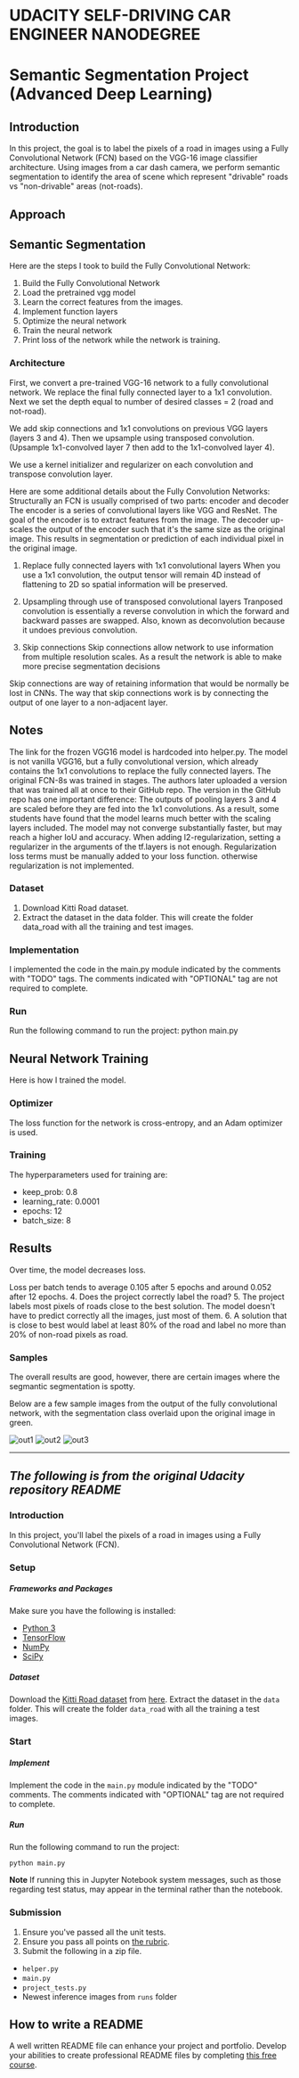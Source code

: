 # UDACITY SELF-DRIVING CAR ENGINEER NANODEGREE
# Semantic Segmentation Project (Advanced Deep Learning)



## Introduction

In this project, the goal is to label the pixels of a road in images using a Fully Convolutional Network (FCN) based on the VGG-16 image classifier architecture.  Using images from a car dash camera, we perform semantic segmentation to identify the area of scene which represent "drivable" roads vs "non-drivable" areas (not-roads).



## Approach

##  Semantic Segmentation

Here are the steps I took to build the Fully Convolutional Network:
1.  Build the Fully Convolutional Network
2.  Load the pretrained vgg model
3.  Learn the correct features from the images.
4.  Implement function layers
5.  Optimize the neural network
6.  Train the neural network
7.  Print loss of the network while the network is training.

### Architecture


First, we convert a pre-trained VGG-16 network to a fully convolutional network.
We replace the final fully connected layer to a 1x1 convolution.
Next we set the depth equal to number of desired classes = 2 (road and not-road). 

We add skip connections and 1x1 convolutions on previous VGG layers (layers 3 and 4).
Then we upsample using transposed convolution. (Upsample 1x1-convolved layer 7 then add to the 1x1-convolved layer 4). 

We use a kernel initializer and regularizer on each convolution and transpose convolution layer.


Here are some additional details about the Fully Convolution Networks:
Structurally an FCN is usually comprised of two parts:  encoder and decoder
The encoder is a series of convolutional layers like VGG and ResNet.
The goal of the encoder is to extract features from the image.
The decoder up-scales the output of the encoder such that it's the same
size as the original image.  This results in segmentation or prediction
of each individual pixel in the original image.

1.  Replace fully connected layers with 1x1 convolutional layers
When you use a 1x1 convolution, the output tensor will remain 4D instead of flattening to 2D
so spatial information will be preserved.

2.  Upsampling through use of transposed convolutional layers
Tranposed convolution is essentially a reverse convolution in which the
forward and backward passes are swapped.
Also, known as deconvolution because it undoes previous convolution.

3.  Skip connections
Skip connections allow network to use information from multiple resolution scales.
As a result the network is able to make more precise segmentation decisions

Skip connections are way of retaining information that would be normally be lost in CNNs.
The way that skip connections work is by connecting the output of one layer to
a non-adjacent layer.

## Notes
The link for the frozen VGG16 model is hardcoded into helper.py. 
The model is not vanilla VGG16, but a fully convolutional version, which already contains the 1x1 convolutions to replace the fully connected layers. 
The original FCN-8s was trained in stages. The authors later uploaded a version that was trained all at once to their GitHub repo. The version in the GitHub repo has one important difference: The outputs of pooling layers 3 and 4 are scaled before they are fed into the 1x1 convolutions. As a result, some students have found that the model learns much better with the scaling layers included. The model may not converge substantially faster, but may reach a higher IoU and accuracy.
When adding l2-regularization, setting a regularizer in the arguments of the tf.layers is not enough. Regularization loss terms must be manually added to your loss function. otherwise regularization is not implemented.

### Dataset
1.  Download Kitti Road dataset. 
2.  Extract the dataset in the data folder. 
This will create the folder data_road with all the training and test images.

### Implementation

I implemented the code in the main.py module indicated by the comments with "TODO" tags. 
The comments indicated with "OPTIONAL" tag are not required to complete.


### Run
Run the following command to run the project:
python main.py


## Neural Network Training

Here is how I trained the model.


### Optimizer

The loss function for the network is cross-entropy, and an Adam optimizer is used.

### Training

The hyperparameters used for training are:

  - keep_prob: 0.8
  - learning_rate: 0.0001
  - epochs: 12
  - batch_size: 8

## Results
Over time, the model decreases loss.

Loss per batch tends to average 0.105 after 5 epochs 
and around 0.052 after 12 epochs. 
4.  Does the project correctly label the road?
5.  The project labels most pixels of roads close to the best solution. The model doesn't have to predict correctly all the images, just most of them.
6.  A solution that is close to best would label at least 80% of the road and label no more than 20% of non-road pixels as road.

### Samples
The overall results are good, however, there are certain images where the segmantic segmentation is spotty.

Below are a few sample images from the output of the fully convolutional network, with the segmentation class overlaid upon the original image in green.

![out1](./out1.png)
![out2](./out2.png)
![out3](./out3.png)








---

## *The following is from the original Udacity repository README*

### Introduction
In this project, you'll label the pixels of a road in images using a Fully Convolutional Network (FCN).

### Setup
##### Frameworks and Packages
Make sure you have the following is installed:
 - [Python 3](https://www.python.org/)
 - [TensorFlow](https://www.tensorflow.org/)
 - [NumPy](http://www.numpy.org/)
 - [SciPy](https://www.scipy.org/)
##### Dataset
Download the [Kitti Road dataset](http://www.cvlibs.net/datasets/kitti/eval_road.php) from [here](http://www.cvlibs.net/download.php?file=data_road.zip).  Extract the dataset in the `data` folder.  This will create the folder `data_road` with all the training a test images.

### Start
##### Implement
Implement the code in the `main.py` module indicated by the "TODO" comments.
The comments indicated with "OPTIONAL" tag are not required to complete.
##### Run
Run the following command to run the project:
```
python main.py
```
**Note** If running this in Jupyter Notebook system messages, such as those regarding test status, may appear in the terminal rather than the notebook.

### Submission
1. Ensure you've passed all the unit tests.
2. Ensure you pass all points on [the rubric](https://review.udacity.com/#!/rubrics/989/view).
3. Submit the following in a zip file.
 - `helper.py`
 - `main.py`
 - `project_tests.py`
 - Newest inference images from `runs` folder
 
 ## How to write a README
A well written README file can enhance your project and portfolio.  Develop your abilities to create professional README files by completing [this free course](https://www.udacity.com/course/writing-readmes--ud777).
